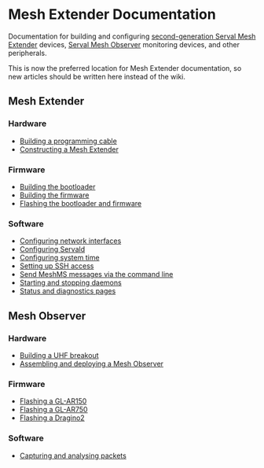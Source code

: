 # Mesh Extender Documentation
Documentation for building and configuring [second-generation Serval Mesh Extender](http://developer.servalproject.org/dokuwiki/doku.php?id=content:meshextender:2ng) devices, [Serval Mesh Observer](http://developer.servalproject.org/dokuwiki/doku.php?id=content:meshobserver:main_page) monitoring devices, and other peripherals.

This is now the preferred location for Mesh Extender documentation, so new articles should be written here instead of the wiki.

## Mesh Extender
### Hardware  
- [Building a programming cable](mesh-extender/hardware/programming-cable.md)  
- [Constructing a Mesh Extender](mesh-extender/hardware/mesh-extender-build-process.md)  

### Firmware  
- [Building the bootloader](mesh-extender/firmware/mesh-extender-bootloader-build.md)  
- [Building the firmware](mesh-extender/firmware/mesh-extender-firmware-build.md)  
- [Flashing the bootloader and firmware](mesh-extender/firmware/mesh-extender-flash-process.md)  

### Software
- [Configuring network interfaces](mesh-extender/software/network-configuration.md)
- [Configuring Servald](mesh-extender/software/servald-configuration.md)
- [Configuring system time](mesh-extender/software/system-time.md)
- [Setting up SSH access](mesh-extender/software/ssh.md)  
- [Send MeshMS messages via the command line](mesh-extender/software/send-meshms-manually.md)  
- [Starting and stopping daemons](mesh-extender/software/using-daemons.md)
- [Status and diagnostics pages](mesh-extender/software/diagnostics-pages.md)

## Mesh Observer
### Hardware
- [Building a UHF breakout](mesh-observer/hardware/uhf-breakout.md)
- [Assembling and deploying a Mesh Observer](mesh-observer/hardware/mesh-observer-build-process.md)

### Firmware
- [Flashing a GL-AR150](mesh-observer/firmware/ar150-flash-process.md)  
- [Flashing a GL-AR750](mesh-observer/firmware/ar750-flash-process.md)  
- [Flashing a Dragino2](mesh-observer/firmware/dragino-flash-process.md)  

### Software
- [Capturing and analysing packets](mesh-observer/software/capturing-packets.md)
